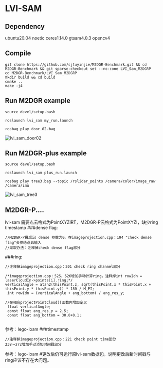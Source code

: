 # LVI-SAM

## Dependency
ubuntu20.04
noetic
ceres1.14.0
gtsam4.0.3
opencv4

## Compile

```
git clone https://github.com/sjtuyinjie/M2DGR-Benchmark.git && cd M2DGR-Benchmark && git sparse-checkout set --no-cone LVI_Sam_M2DGRP
cd M2DGR-Benchmark/LVI_Sam_M2DGRP
mkdir build && cd build
cmake ..
make -j4 
```

## Run M2DGR example
```
source devel/setup.bash

roslaunch lvi_sam my_run.launch

rosbag play door_02.bag
```
![lvi_sam_door02](https://github.com/sjtuyinjie/M2DGR-Benchmark/blob/main/LVI_Sam_M2DGRP/image/Peek%202024-10-13%2020-02.gif)
## Run M2DGR-plus example
```
source devel/setup.bash

roslaunch lvi_sam plus_run.launch

rosbag play tree3.bag --topic /rslidar_points /camera/color/image_raw /camera/imu
```
![lvi_sam_tree3](https://github.com/sjtuyinjie/M2DGR-Benchmark/blob/main/LVI_Sam_M2DGRP/image/plus.gif)

## M2DGR-P....
lvi-sam 需要点云格式为PointXYZIRT，M2DGR-P云格式为PointXYZI，缺少ring timestamp
###dense flag:
```
//M2DGR-P最后is dense 参数为0。在imageprojection.cpp：194 "check dense flag"会拒绝点云输入
//采取办法：注释掉check dense flag部分
```

###ring:
```
//注释掉imageprojection.cpp：201 check ring channel部分

/*imageprojection.cpp：525、526增加手动计算ring，注释掉int rowIdn = laserCloudIn->points[i].ring;*/
verticalAngle = atan2(thisPoint.z, sqrt(thisPoint.x * thisPoint.x + thisPoint.y * thisPoint.y)) * 180 / M_PI;
 int rowIdn = (verticalAngle + ang_bottom) / ang_res_y;

//在相应projectPointCloud()函数内增加定义
 float verticalAngle;
 const float ang_res_y = 2.5;
 const float ang_bottom = 30.0+0.1;  
 
```
参考：lego-loam
###timestamp
```
//注释掉imageprojection.cpp：221 check point time部分
238～272增加手动添加时间戳部分
```
参考：lego-loam
#更改后仍可运行原lvi-sam数据包，说明更改后新时间戳与ring应该不存在大问题。


